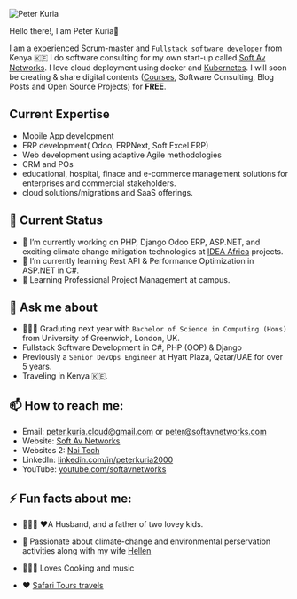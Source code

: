 
![Peter Kuria](https://media-exp1.licdn.com/dms/image/C4E03AQGbnfKElzsqiA/profile-displayphoto-shrink_200_200/0/1525909889271?e=1634169600&v=beta&t=NI1RO300dNK3i-mVrg06xU5bUYxTSdbntC2sOxnTyqQ)

Hello there!, I am Peter Kuria👋

I am a experienced Scrum-master and `Fullstack software developer` from Kenya :kenya: I do software consulting for my own start-up called [Soft Av Networks](https://softavnetworks.com). I love cloud deployment using docker and [Kubernetes](https://bitnami.com/kubernetes/kubeapps). I will soon be creating & share digital contents ([Courses](https://www.youtube.com/channel/UC-rKJRNGHsxEXp0hZbGm3EA/?sub_confirmation=1 "Soft AV Networks"), Software Consulting, Blog Posts and Open Source Projects) for **FREE**.

## Current Expertise
- Mobile App development
- ERP development( Odoo, ERPNext, Soft Excel ERP)
- Web development using adaptive Agile methodologies
- CRM and POs
- educational, hospital, finace and e-commerce management solutions for enterprises and commercial stakeholders.
- cloud solutions/migrations and SaaS offerings.

## 🤔 Current Status 

- 🔭 I’m currently working on PHP, Django Odoo ERP, ASP.NET, and exciting climate change mitigation technologies at [IDEA Africa](https://idea-africa.org/) projects.
- 🌱 I’m currently learning Rest API & Performance Optimization in ASP.NET in C#. 
- 🚧 Learning Professional Project Management at campus.

## 💬 Ask me about 

- 👨🏽‍🎓 Graduting next year with `Bachelor of Science in Computing (Hons)` from University of Greenwich, London, UK.
- Fullstack Software Development in C#, PHP (OOP) & Django 
- Previously a `Senior DevOps Engineer` at Hyatt Plaza, Qatar/UAE for over 5 years.
- Traveling in Kenya 🇰🇪.

## 📫 How to reach me:

- Email: peter.kuria.cloud@gmail.com or peter@softavnetworks.com
- Website: [Soft Av Networks](https://softavnetworks.com)
- Websites 2: [Nai Tech](https://nai.co.ke)
- LinkedIn: [linkedin.com/in/peterkuria2000](https://www.linkedin.com/in/peterkuria2000/)
- YouTube: [youtube.com/softavnetworks](https://www.youtube.com/channel/UC-rKJRNGHsxEXp0hZbGm3EA?sub_confirmation=1 "Soft AV Networks")

## ⚡ Fun facts about me: 

- 👨‍👧‍👦 ❤️A Husband, and a father of two lovey kids.
- 🌳 Passionate about climate-change and environmental perservation activities along with my wife [Hellen](https://www.linkedin.com/in/hellen-njeri-kuria/)

- 👨🏼‍🍳 Loves Cooking and music

- ♥️ [Safari Tours travels](http://www.kws.go.ke/content/aberdare-national-park/)

